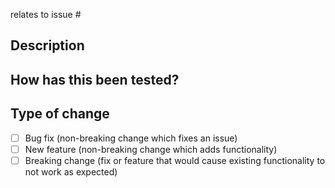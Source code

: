 relates to issue #

## Description

<!--- Describe your changes in detail -->

## How has this been tested?

<!--- Please describe in detail how you tested your changes. -->
<!--- your change affects other areas of the code, etc. -->

## Type of change

- [ ] Bug fix (non-breaking change which fixes an issue)
- [ ] New feature (non-breaking change which adds functionality)
- [ ] Breaking change (fix or feature that would cause existing functionality to not work as expected)
